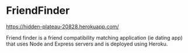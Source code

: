 # FriendFinder

https://hidden-plateau-20828.herokuapp.com/

Friend finder is a friend compatibility matching application (ie dating app) that uses Node and Express servers and is deployed using Heroku. 

